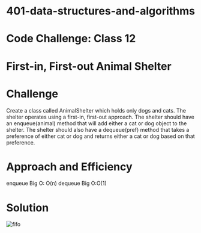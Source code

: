 # 401-data-structures-and-algorithms

# Code Challenge: Class 12

# First-in, First-out Animal Shelter

# Challenge
Create a class called AnimalShelter which holds only dogs and cats.
The shelter operates using a first-in, first-out approach.
The shelter should have an enqueue(animal) method that will add either a cat or dog object to the shelter.
The shelter should also have a dequeue(pref) method that takes a preference of either cat or dog and returns either a cat or dog based on that preference.

# Approach and Efficiency
enqueue Big O: O(n)
dequeue Big O:O(1)

# Solution

![fifo](https://user-images.githubusercontent.com/79080942/125293870-7ec77880-e32c-11eb-9748-6ddd137369b0.png)
